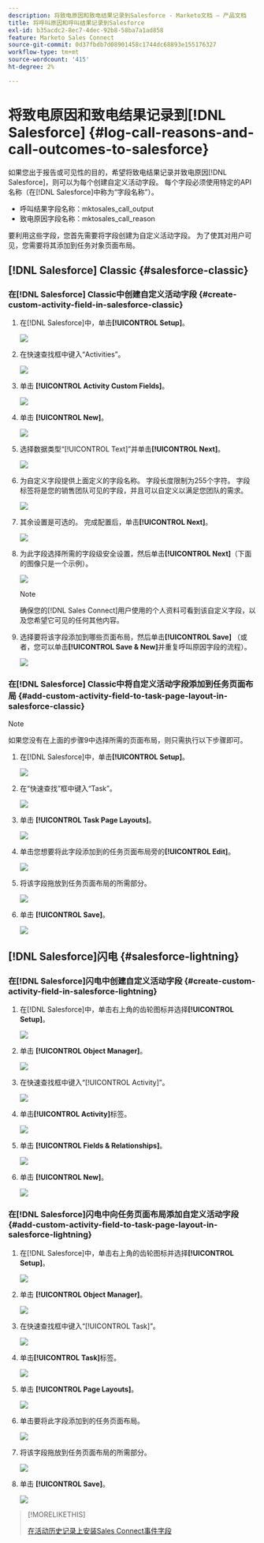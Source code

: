 ```yaml
---
description: 将致电原因和致电结果记录到Salesforce - Marketo文档 — 产品文档
title: 将呼叫原因和呼叫结果记录到Salesforce
exl-id: b35acdc2-8ec7-4dec-92b8-58ba7a1ad858
feature: Marketo Sales Connect
source-git-commit: 0d37fbdb7d08901458c1744dc68893e155176327
workflow-type: tm+mt
source-wordcount: '415'
ht-degree: 2%

---
```


# 将致电原因和致电结果记录到[!DNL Salesforce] {#log-call-reasons-and-call-outcomes-to-salesforce}

如果您出于报告或可见性的目的，希望将致电结果记录并致电原因[!DNL Salesforce]，则可以为每个创建自定义活动字段。 每个字段必须使用特定的API名称（在[!DNL Salesforce]中称为“字段名称”）。

* 呼叫结果字段名称：mktosales_call_output
* 致电原因字段名称：mktosales_call_reason

要利用这些字段，您首先需要将字段创建为自定义活动字段。 为了使其对用户可见，您需要将其添加到任务对象页面布局。

## [!DNL Salesforce] Classic {#salesforce-classic}

### 在[!DNL Salesforce] Classic中创建自定义活动字段  {#create-custom-activity-field-in-salesforce-classic}

1. 在[!DNL Salesforce]中，单击&#x200B;**[!UICONTROL Setup]**。

   ![](assets/log-call-reasons-and-call-outcomes-to-salesforce-1.png)

1. 在快速查找框中键入“Activities”。

   ![](assets/log-call-reasons-and-call-outcomes-to-salesforce-2.png)

1. 单击 **[!UICONTROL Activity Custom Fields]**。

   ![](assets/log-call-reasons-and-call-outcomes-to-salesforce-3.png)

1. 单击 **[!UICONTROL New]**。

   ![](assets/log-call-reasons-and-call-outcomes-to-salesforce-4.png)

1. 选择数据类型“[!UICONTROL Text]”并单击&#x200B;**[!UICONTROL Next]**。

   ![](assets/log-call-reasons-and-call-outcomes-to-salesforce-5.png)

1. 为自定义字段提供上面定义的字段名称。 字段长度限制为255个字符。 字段标签将是您的销售团队可见的字段，并且可以自定义以满足您团队的需求。

   ![](assets/log-call-reasons-and-call-outcomes-to-salesforce-6.png)

1. 其余设置是可选的。 完成配置后，单击&#x200B;**[!UICONTROL Next]**。

   ![](assets/log-call-reasons-and-call-outcomes-to-salesforce-7.png)

1. 为此字段选择所需的字段级安全设置，然后单击&#x200B;**[!UICONTROL Next]**（下面的图像只是一个示例）。

   ![](assets/log-call-reasons-and-call-outcomes-to-salesforce-8.png)

   >[!NOTE]
   >
   >确保您的[!DNL Sales Connect]用户使用的个人资料可看到该自定义字段，以及您希望它可见的任何其他内容。

1. 选择要将该字段添加到哪些页面布局，然后单击&#x200B;**[!UICONTROL Save]** （或者，您可以单击&#x200B;**[!UICONTROL Save & New]**&#x200B;并重复呼叫原因字段的流程）。

   ![](assets/log-call-reasons-and-call-outcomes-to-salesforce-9.png)

### 在[!DNL Salesforce] Classic中将自定义活动字段添加到任务页面布局 {#add-custom-activity-field-to-task-page-layout-in-salesforce-classic}

>[!NOTE]
>
>如果您没有在上面的步骤9中选择所需的页面布局，则只需执行以下步骤即可。

1. 在[!DNL Salesforce]中，单击&#x200B;**[!UICONTROL Setup]**。

   ![](assets/log-call-reasons-and-call-outcomes-to-salesforce-10.png)

1. 在“快速查找”框中键入“Task”。

   ![](assets/log-call-reasons-and-call-outcomes-to-salesforce-11.png)

1. 单击 **[!UICONTROL Task Page Layouts]**。

   ![](assets/log-call-reasons-and-call-outcomes-to-salesforce-12.png)

1. 单击您想要将此字段添加到的任务页面布局旁的&#x200B;**[!UICONTROL Edit]**。

   ![](assets/log-call-reasons-and-call-outcomes-to-salesforce-13.png)

1. 将该字段拖放到任务页面布局的所需部分。

   ![](assets/log-call-reasons-and-call-outcomes-to-salesforce-14.png)

1. 单击 **[!UICONTROL Save]**。

   ![](assets/log-call-reasons-and-call-outcomes-to-salesforce-15.png)

## [!DNL Salesforce]闪电 {#salesforce-lightning}

### 在[!DNL Salesforce]闪电中创建自定义活动字段 {#create-custom-activity-field-in-salesforce-lightning}

1. 在[!DNL Salesforce]中，单击右上角的齿轮图标并选择&#x200B;**[!UICONTROL Setup]**。

   ![](assets/log-call-reasons-and-call-outcomes-to-salesforce-16.png)

1. 单击 **[!UICONTROL Object Manager]**。

   ![](assets/log-call-reasons-and-call-outcomes-to-salesforce-17.png)

1. 在快速查找框中键入“[!UICONTROL Activity]”。

   ![](assets/log-call-reasons-and-call-outcomes-to-salesforce-18.png)

1. 单击&#x200B;**[!UICONTROL Activity]**&#x200B;标签。

   ![](assets/log-call-reasons-and-call-outcomes-to-salesforce-19.png)

1. 单击 **[!UICONTROL Fields & Relationships]**。

   ![](assets/log-call-reasons-and-call-outcomes-to-salesforce-20.png)

1. 单击 **[!UICONTROL New]**。

   ![](assets/log-call-reasons-and-call-outcomes-to-salesforce-21.png)

### 在[!DNL Salesforce]闪电中向任务页面布局添加自定义活动字段 {#add-custom-activity-field-to-task-page-layout-in-salesforce-lightning}

1. 在[!DNL Salesforce]中，单击右上角的齿轮图标并选择&#x200B;**[!UICONTROL Setup]**。

   ![](assets/log-call-reasons-and-call-outcomes-to-salesforce-22.png)

1. 单击 **[!UICONTROL Object Manager]**。

   ![](assets/log-call-reasons-and-call-outcomes-to-salesforce-23.png)

1. 在快速查找框中键入“[!UICONTROL Task]”。

   ![](assets/log-call-reasons-and-call-outcomes-to-salesforce-24.png)

1. 单击&#x200B;**[!UICONTROL Task]**&#x200B;标签。

   ![](assets/log-call-reasons-and-call-outcomes-to-salesforce-25.png)

1. 单击 **[!UICONTROL Page Layouts]**。

   ![](assets/log-call-reasons-and-call-outcomes-to-salesforce-26.png)

1. 单击要将此字段添加到的任务页面布局。

   ![](assets/log-call-reasons-and-call-outcomes-to-salesforce-27.png)

1. 将该字段拖放到任务页面布局的所需部分。

   ![](assets/log-call-reasons-and-call-outcomes-to-salesforce-28.png)

1. 单击 **[!UICONTROL Save]**。

   ![](assets/log-call-reasons-and-call-outcomes-to-salesforce-29.png)

>[!MORELIKETHIS]
>
>[在活动历史记录上安装Sales Connect事件字段](/help/marketo/product-docs/marketo-sales-connect/crm/salesforce-customization/install-sales-connect-event-fields-on-activity-history.md)
